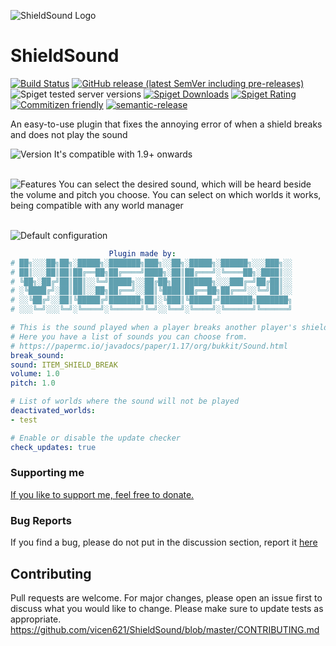 ![ShieldSound Logo](https://cdn.discordapp.com/attachments/750934684887941140/985646674020016198/3.png)

# ShieldSound

[![Build Status](https://github.com/Vicen621/ShieldSound/workflows/Build/badge.svg)](../../actions?query=workflow%3ABuild)
[![GitHub release (latest SemVer including pre-releases)](https://img.shields.io/github/v/release/Vicen621/ShieldSound?include_prereleases&label=release)](../../releases)
![Spiget tested server versions](https://img.shields.io/badge/tested%20versions-1.9--1.19-blue)
[![Spiget Downloads](https://img.shields.io/spiget/downloads/102577)](https://www.spigotmc.org/resources/1-9-1-19-shieldsound.102577/)
[![Spiget Rating](https://img.shields.io/spiget/rating/102577)](https://www.spigotmc.org/resources/1-9-1-19-shieldsound.102577/)
[![Commitizen friendly](https://img.shields.io/badge/commitizen-friendly-brightgreen.svg)](http://commitizen.github.io/cz-cli/)
[![semantic-release](https://img.shields.io/badge/%20%20%F0%9F%93%A6%F0%9F%9A%80-semantic--release-e10079.svg)](https://github.com/semantic-release/semantic-release)


An easy-to-use plugin that fixes the annoying error of when a shield breaks and does not play the sound


![Version](https://cdn.discordapp.com/attachments/750934684887941140/985647024525422632/v.png)
It's compatible with 1.9+ onwards
<br><br>

![Features](https://cdn.discordapp.com/attachments/750934684887941140/985646674233946112/feature.png)
You can select the desired sound, which will be heard beside the volume and pitch you choose.
You can select on which worlds it works, being compatible with any world manager
<br><br>

![Default configuration](https://cdn.discordapp.com/attachments/750934684887941140/985647790589894656/dg.png)
```yaml
                      Plugin made by:
# ██╗░░░██╗██╗░█████╗░███████╗███╗░░██╗░█████╗░██████╗░░░███╗░░
# ██║░░░██║██║██╔══██╗██╔════╝████╗░██║██╔═══╝░╚════██╗░████║░░
# ╚██╗░██╔╝██║██║░░╚═╝█████╗░░██╔██╗██║██████╗░░░███╔═╝██╔██║░░
# ░╚████╔╝░██║██║░░██╗██╔══╝░░██║╚████║██╔══██╗██╔══╝░░╚═╝██║░░
# ░░╚██╔╝░░██║╚█████╔╝███████╗██║░╚███║╚█████╔╝███████╗███████╗
# ░░░╚═╝░░░╚═╝░╚════╝░╚══════╝╚═╝░░╚══╝░╚════╝░╚══════╝╚══════╝

# This is the sound played when a player breaks another player's shield.
# Here you have a list of sounds you can choose from.
# https://papermc.io/javadocs/paper/1.17/org/bukkit/Sound.html
break_sound:
sound: ITEM_SHIELD_BREAK
volume: 1.0
pitch: 1.0

# List of worlds where the sound will not be played
deactivated_worlds:
- test

# Enable or disable the update checker
check_updates: true
```

### Supporting me
[If you like to support me, feel free to donate.](https://paypal.me/Vicen621)

### Bug Reports
If you find a bug, please do not put in the discussion section, report it [here](https://github.com/vicen621/ShieldSound/issues/new/choose)

## Contributing
Pull requests are welcome. For major changes, please open an issue first to discuss what you would like to change.
Please make sure to update tests as appropriate.
https://github.com/vicen621/ShieldSound/blob/master/CONTRIBUTING.md

